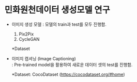 # 민화원천데이터 생성모델 연구

- 이미지 생성 모델
  : 모델의 train과 test를 모두 진행함.
  1. Pix2Pix
  2. CycleGAN
  
  *Dataset
  
- 이미지 캡셔닝 (Image Captioning)\
  : Pre-trained model을 활용하여 새로운 데이터 셋의 test를 진행함.
  
  *Dataset: CocoDataset (https://cocodataset.org/#home)
  

